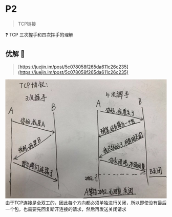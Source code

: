 # P2

> TCP链接

❓ TCP 三次握手和四次挥手的理解

## 优解 🚀

> [https://juejin.im/post/5c078058f265da611c26c235](https://juejin.im/post/5c078058f265da611c26c235)

![TCP链接](./TCP.png)
由于TCP连接是全双工的，因此每个方向都必须单独进行关闭，所以即使没有最后一个包，也需要先回复断开连接的请求，然后再发送关闭请求
